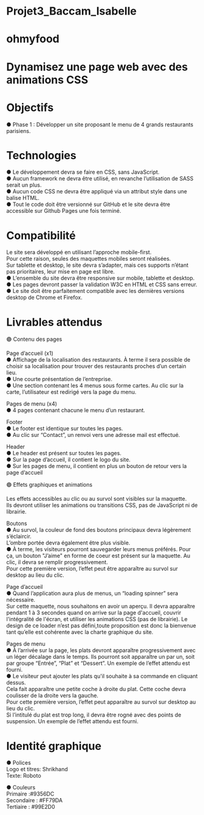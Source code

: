 # Projet3_Baccam_Isabelle

# ohmyfood

# Dynamisez une page web avec des animations CSS

# Objectifs
● Phase 1 : Développer un site proposant le menu de 4 grands restaurants parisiens.<br/>

# Technologies
● Le développement devra se faire en CSS, sans JavaScript.<br/>
● Aucun framework ne devra être utilisé, en revanche l’utilisation de SASS serait un plus.<br/>
● Aucun code CSS ne devra être appliqué via un attribut style dans une balise HTML.<br/>
● Tout le code doit être versionné sur GitHub et le site devra être accessible sur Github Pages une fois terminé.<br/>


# Compatibilité
Le site sera développé en utilisant l’approche mobile-first. <br/>
Pour cette raison, seules des maquettes mobiles seront réalisées.<br/>
Sur tablette et desktop, le site devra s’adapter, mais ces supports n’étant pas prioritaires, leur mise en page est libre.<br/>
● L’ensemble du site devra être responsive sur mobile, tablette et desktop.<br/>
● Les pages devront passer la validation W3C en HTML et CSS sans erreur.<br/>
● Le site doit être parfaitement compatible avec les dernières versions desktop de Chrome et Firefox.<br/>

# Livrables attendus

🟣 Contenu des pages

Page d’accueil (x1)<br/>
● Affichage de la localisation des restaurants. À terme il sera possible de choisir sa localisation pour trouver des restaurants proches d’un certain lieu.<br/>
● Une courte présentation de l’entreprise.<br/>
● Une section contenant les 4 menus sous forme cartes. Au clic sur la carte, l’utilisateur est redirigé vers la page du menu.<br/>

Pages de menu (x4)<br/>
● 4 pages contenant chacune le menu d’un restaurant.<br/>

Footer<br/>
● Le footer est identique sur toutes les pages.<br/>
● Au clic sur “Contact”, un renvoi vers une adresse mail est effectué.<br/>

Header<br/>
● Le header est présent sur toutes les pages.<br/>
● Sur la page d’accueil, il contient le logo du site.<br/>
● Sur les pages de menu, il contient en plus un bouton de retour vers la page d’accueil<br/>

🟣 Effets graphiques et animations

Les effets accessibles au clic ou au survol sont visibles sur la maquette.<br/>
Ils devront utiliser les animations ou transitions CSS, pas de JavaScript ni de librairie.<br/>

Boutons<br/>
● Au survol, la couleur de fond des boutons principaux devra légèrement s’éclaircir.<br/>
L’ombre portée devra également être plus visible.<br/>
● À terme, les visiteurs pourront sauvegarder leurs menus préférés. Pour ça, un bouton "J’aime" en forme de coeur est présent sur la maquette. Au clic, il devra se
remplir progressivement.<br/>
Pour cette première version, l’effet peut être apparaître au survol sur desktop au lieu du clic.<br/>

Page d’accueil<br/>
● Quand l’application aura plus de menus, un “loading spinner” sera nécessaire.<br/>
Sur cette maquette, nous souhaitons en avoir un aperçu. Il devra apparaître pendant 1 à 3 secondes quand on arrive sur la page d'accueil, couvrir l'intégralité de l'écran, et utiliser les animations CSS (pas de librairie). Le design de ce loader n’est pas défini,toute proposition est donc la bienvenue tant qu’elle est cohérente avec la charte graphique du site.<br/>

Pages de menu<br/>
● À l’arrivée sur la page, les plats devront apparaître progressivement avec un léger décalage dans le temps. Ils pourront soit apparaître un par un, soit par groupe
“Entrée”, “Plat” et “Dessert”. Un exemple de l’effet attendu est fourni.<br/>
● Le visiteur peut ajouter les plats qu'il souhaite à sa commande en cliquant dessus.<br/>
Cela fait apparaître une petite coche à droite du plat. Cette coche devra coulisser de la droite vers la gauche.<br/>
Pour cette première version, l’effet peut apparaître au survol sur desktop au lieu du clic.<br/>
Si l’intitulé du plat est trop long, il devra être rogné avec des points de suspension. Un exemple de l’effet attendu est fourni.<br/>


# Identité graphique
● Polices<br/>
Logo et titres: Shrikhand<br/>
Texte: Roboto

● Couleurs<br/>
Primaire :#9356DC<br/>
Secondaire : #FF79DA<br/>
Tertiaire : #99E2D0<br/>
  
